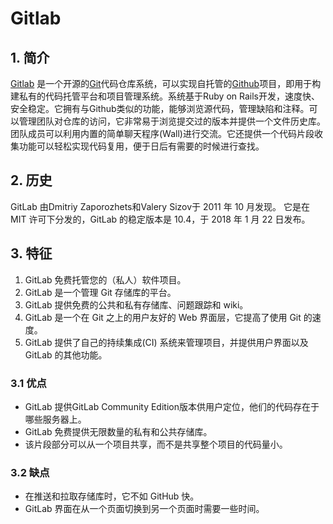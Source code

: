 # Gitlab

##  1. 简介
[Gitlab](https://gitlab.com/) 是一个开源的[Git](https://git-scm.com/about)代码仓库系统，可以实现自托管的[Github](https://github.com/)项目，即用于构建私有的代码托管平台和项目管理系统。系统基于Ruby on Rails开发，速度快、安全稳定。它拥有与Github类似的功能，能够浏览源代码，管理缺陷和注释。可以管理团队对仓库的访问，它非常易于浏览提交过的版本并提供一个文件历史库。团队成员可以利用内置的简单聊天程序(Wall)进行交流。它还提供一个代码片段收集功能可以轻松实现代码复用，便于日后有需要的时候进行查找。


## 2. 历史
GitLab 由Dmitriy Zaporozhets和Valery Sizov于 2011 年 10 月发现。 它是在 MIT 许可下分发的，GitLab 的稳定版本是 10.4，于 2018 年 1 月 22 日发布。

##  3. 特征

 1. GitLab 免费托管您的（私人）软件项目。
 2. GitLab 是一个管理 Git 存储库的平台。
 3. GitLab 提供免费的公共和私有存储库、问题跟踪和 wiki。
 4. GitLab 是一个在 Git 之上的用户友好的 Web 界面层，它提高了使用 Git 的速度。
 5. GitLab 提供了自己的持续集成(CI) 系统来管理项目，并提供用户界面以及 GitLab 的其他功能。

### 3.1 优点

 - GitLab 提供GitLab Community Edition版本供用户定位，他们的代码存在于哪些服务器上。
 - GitLab 免费提供无限数量的私有和公共存储库。
 - 该片段部分可以从一个项目共享，而不是共享整个项目的代码量小。

### 3.2 缺点

 - 在推送和拉取存储库时，它不如 GitHub 快。
 - GitLab 界面在从一个页面切换到另一个页面时需要一些时间。

